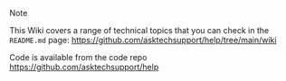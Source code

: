 > [!NOTE]
> This Wiki covers a range of technical topics that you can check in the `README.md` page: https://github.com/asktechsupport/help/tree/main/wiki
>
> Code is available from the code repo https://github.com/asktechsupport/help
